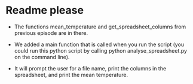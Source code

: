 # Readme please

- The functions mean_temperature and get_spreadsheet_columns from previous episode are in there.

- We added a main function that is called when you run the script
(you could run this python script by calling python analyse_spreadsheet.py on the command line).
- It will prompt the user for a file name, print the columns in the spreadsheet, and print the mean temperature.
